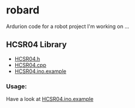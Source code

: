 # robard

Ardurion code for a robot project I'm working on ...

## HCSR04 Library

- [HCSR04.h](HCSR04.h)
- [HCSR04.cpp](HCSR04.cpp)
- [HCSR04.ino.example](HCSR04.ino.example)

### Usage: 

Have a look at [HCSR04.ino.example](HCSR04.ino.example)



